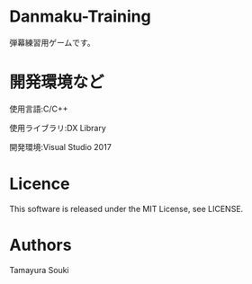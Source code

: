 # Danmaku-Training
弾幕練習用ゲームです。

# 開発環境など
使用言語:C/C++

使用ライブラリ:DX Library

開発環境:Visual Studio 2017

# Licence
This software is released under the MIT License, see LICENSE.

# Authors
Tamayura Souki

